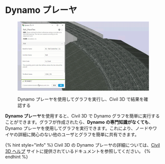 # Dynamo プレーヤ

<figure><img src="../.gitbook/assets/Rail_PlaceTies_Player (1).gif" alt=""><figcaption><p>Dynamo プレーヤを使用してグラフを実行し、Civil 3D で結果を確認する</p></figcaption></figure>

**Dynamo プレーヤ**を使用すると、Civil 3D で Dynamo グラフを簡単に実行することができます。グラフが作成されたら、**Dynamo の専門知識がなくても**、Dynamo プレーヤを使用してグラフを実行できます。これにより、ノードやワイヤの詳細に関心のない他のユーザとグラフを簡単に共有できます。

{% hint style="info" %} Civil 3D の Dynamo プレーヤの詳細については、[Civil 3D ヘルプ](https://help.autodesk.com/view/CIV3D/2024/ENU/?guid=Civil3D\_Dynamo\_Dynamo\_Player\_html) サイトに提供されているドキュメントを参照してください。 {% endhint %}

